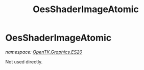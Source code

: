 ﻿---
title: OesShaderImageAtomic
---

# OesShaderImageAtomic
_namespace: [OpenTK.Graphics.ES20](N-OpenTK.Graphics.ES20.html)_

Not used directly.




